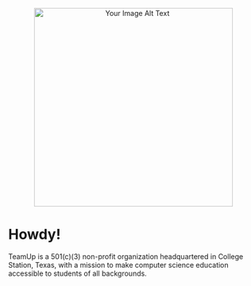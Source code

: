 <p align="center">
<img src="http://teamup.org/wp-content/uploads/2023/05/pexels-matheus-bertelli-3797402-scaled.jpeg" alt="Your Image Alt Text" height="400px">
</p>


# Howdy!
TeamUp is a 501(c)(3) non-profit organization headquartered in College Station, Texas, with a mission to make computer science education accessible to students of all backgrounds.


